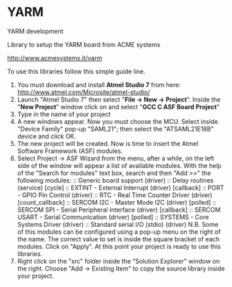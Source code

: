 # YARM
YARM development

Library to setup the YARM board from ACME systems

http://www.acmesystems.it/yarm

To use this libraries follow this simple guide line.

1. You must download and install **Atmel Studio 7** from here: http://www.atmel.com/Microsite/atmel-studio/
2. Launch "Atmel Studio 7" then select "**File -> New -> Project**". Inside the "**New Project**" window click on and select "**GCC C ASF Board Project**" 
3. Type in the name of your project
4. A new windows appear. Now you must choose the MCU. Select inside "Device Family" pop-up "SAML21"; then select the "ATSAML21E18B" device and click OK.
5. The new project will be created. Now is time to insert the Atmel Software Framework (ASF) modules.
6. Select Project -> ASF Wizard from the menu, after a while, on the left side of the window will appear a list of available modules.
   With the help of the "Search for modules" text box, search and then "Add >>" the following modules:
   :: Generic board support (driver)
   :: Delay routines (service) [cycle]
   :: EXTINT - External Interrupt (driver) [callback]
   :: PORT - GPIO Pin Control (driver)
   :: RTC -  Real Time Counter Driver (driver) [count_callback]
   :: SERCOM I2C - Master Mode I2C (driver) [polled]
   :: SERCOM SPI - Serial Peripheral Interface (driver) [callback]
   :: SERCOM USART - Serial Communication (driver) [polled]
   :: SYSTEMS - Core Systems Driver (driver)
   :: Standard serial I/O (stdio) (driver)
   N.B. Some of this modules can be configured using a pop-up menu on the right of the name. The correct value to set is
   inside the square bracket of each modules.
   Click on "Apply". At this point your project is ready to use this libraries.
7. Right click on the "src" folder inside the "Solution Explorer" window on the right. Choose "Add -> Existing Item" to copy 
   the source library inside your project.
